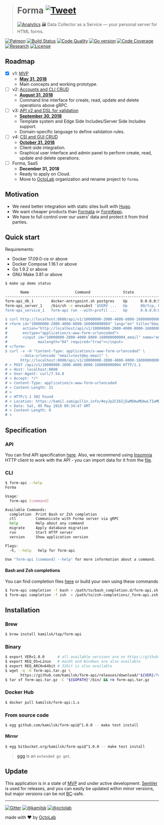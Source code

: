 > # Forma [![Tweet](https://img.shields.io/twitter/url/http/shields.io.svg?style=social)](https://twitter.com/intent/tweet?text=Data%20Collector%20as%20a%20Service&url=https://kamilsk.github.io/form-api/&via=ikamilsk&hashtags=go,service,data-collector,form-handler)
> [![Analytics](https://ga-beacon.appspot.com/UA-109817251-15/form-api/readme?pixel)](https://kamilsk.github.io/form-api/)
> 🗃 Data Collector as a Service &mdash; your personal server for HTML forms.

[![Patreon](https://img.shields.io/badge/patreon-donate-orange.svg)](https://www.patreon.com/octolab)
[![Build Status](https://travis-ci.org/kamilsk/form-api.svg?branch=master)](https://travis-ci.org/kamilsk/form-api)
[![Code Quality](https://scrutinizer-ci.com/g/kamilsk/form-api/badges/quality-score.png?b=master)](https://scrutinizer-ci.com/g/kamilsk/form-api/?branch=master)
[![Go version](https://img.shields.io/badge/Go-%3E%3D%201.9.2-green.svg)](https://travis-ci.org/kamilsk/form-api)
[![Code Coverage](https://scrutinizer-ci.com/g/kamilsk/form-api/badges/coverage.png?b=master)](https://scrutinizer-ci.com/g/kamilsk/form-api/?branch=master)
[![Research](https://img.shields.io/badge/research-in%20progress-yellow.svg)](../../tree/research/)
[![License](https://img.shields.io/badge/license-MIT-blue.svg)](LICENSE)

## Roadmap

- [x] v1: [MVP](https://github.com/kamilsk/form-api/projects/1)
  - [**May 31, 2018**](https://github.com/kamilsk/form-api/milestone/1)
  - Main concepts and working prototype.
- [ ] v2: [Accounts and CLI CRUD](https://github.com/kamilsk/form-api/projects/2)
  - [**August 31, 2018**](https://github.com/kamilsk/form-api/milestone/2)
  - Command line interface for create, read, update and delete operations above gRPC.
- [ ] v3: [API v2 and DSL for validation](https://github.com/kamilsk/form-api/projects/3)
  - [**September 30, 2018**](https://github.com/kamilsk/form-api/milestone/3)
  - Template system and Edge Side Includes/Server Side Includes support.
  - Domain-specific language to define validation rules.
- [ ] v4: [CSI and GUI CRUD](https://github.com/kamilsk/form-api/projects/4)
  - [**October 31, 2018**](https://github.com/kamilsk/form-api/milestone/4)
  - Client-side integration.
  - Graphical user interface and admin panel to perform create, read, update and delete operations.
- [ ] Forma, SaaS
  - **December 31, 2018**
  - Ready to apply on Cloud.
  - Move to [OctoLab](https://github.com/octolab/) organization and rename project to `forma`.

## Motivation

- We need better integration with static sites built with [Hugo](https://gohugo.io/).
- We want cheaper products than [Formata](https://www.formata.io/) or [FormKeep](https://formkeep.com/).
- We have to full control over our users' data and protect it from third parties.

## Quick start

Requirements:

- Docker 17.09.0-ce or above
- Docker Compose 1.16.1 or above
- Go 1.9.2 or above
- GNU Make 3.81 or above

```bash
$ make up demo status

       Name                     Command               State                                  Ports
------------------------------------------------------------------------------------------------------------------------
form-api_db_1        docker-entrypoint.sh postgres    Up      0.0.0.0:5432->5432/tcp
form-api_server_1    /bin/sh -c envsubst '$SERV ...   Up      80/tcp, 0.0.0.0:80->8080/tcp
form-api_service_1   form-api run --with-profil ...   Up      0.0.0.0:8080->80/tcp, 0.0.0.0:8090->8090/tcp, 0.0.0.0:8091

$ curl http://localhost:8080/api/v1/10000000-2000-4000-8000-160000000004
# <form id="10000000-2000-4000-8000-160000000004" lang="en" title="Email subscription"
#       action="http://localhost/api/v1/10000000-2000-4000-8000-160000000004" method="post"
#       enctype="application/x-www-form-urlencoded">
#       <input id="10000000-2000-4000-8000-160000000004_email" name="email" type="email" title="Email"
#              maxlength="64" required="true"></input>
# </form>
$ curl -v -H "Content-Type: application/x-www-form-urlencoded" \
       --data-urlencode "email=test@my.email" \
       http://localhost:8080/api/v1/10000000-2000-4000-8000-160000000004
# > POST /api/v1/10000000-2000-4000-8000-160000000004 HTTP/1.1
# > Host: localhost:8080
# > User-Agent: curl/7.54.0
# > Accept: */*
# > Content-Type: application/x-www-form-urlencoded
# > Content-Length: 21
# >
# < HTTP/1.1 302 Found
# < Location: https://kamil.samigullin.info/#eyJpZCI6IjEwMDAwMDAwLTIwMDAtNDAwMC04MDAwLTE2MDAwMDAwMDAwNCIsInJlc3VsdCI6InN1Y2Nlc3MifQ==
# < Date: Sat, 05 May 2018 09:34:47 GMT
# < Content-Length: 0
# <
```

## Specification

### API

You can find API specification [here](env/rest.http). Also, we recommend using [Insomnia](https://insomnia.rest)
HTTP client to work with the API - you can import data for it from the [file](env/insomnia.json).

### CLI

```bash
$ form-api --help
Forma

Usage:
  form-api [command]

Available Commands:
  completion  Print Bash or Zsh completion
  ctl         Communicate with Forma server via gRPC
  help        Help about any command
  migrate     Apply database migration
  run         Start HTTP server
  version     Show application version

Flags:
  -h, --help   help for form-api

Use "form-api [command] --help" for more information about a command.
```

#### Bash and Zsh completions

You can find completion files [here](https://github.com/kamilsk/shared/tree/dotfiles/bash_completion.d) or
build your own using these commands

```bash
$ form-api completion -f bash > /path/to/bash_completion.d/form-api.sh
$ form-api completion -f zsh  > /path/to/zsh-completions/_form-api.zsh
```

## Installation

### Brew

```bash
$ brew install kamilsk/tap/form-api
```

### Binary

```bash
$ export VER=1.0.0      # all available versions are on https://github.com/kamilsk/form-api/releases/
$ export REQ_OS=Linux   # macOS and Windows are also available
$ export REQ_ARCH=64bit # 32bit is also available
$ wget -q -O form-api.tar.gz \
       https://github.com/kamilsk/form-api/releases/download/"${VER}/form-api_${VER}_${REQ_OS}-${REQ_ARCH}".tar.gz
$ tar xf form-api.tar.gz -C "${GOPATH}"/bin/ && rm form-api.tar.gz
```

### Docker Hub

```bash
$ docker pull kamilsk/form-api:1.x
```

### From source code

```bash
$ egg github.com/kamilsk/form-api@^1.0.0 -- make test install
```

#### Mirror

```bash
$ egg bitbucket.org/kamilsk/form-api@^1.0.0 -- make test install
```

> [egg](https://github.com/kamilsk/egg) is an `extended go get`.

## Update

This application is in a state of [MVP](https://en.wikipedia.org/wiki/Minimum_viable_product) and under active
development. [SemVer](https://semver.org/) is used for releases, and you can easily be updated within minor versions,
but major versions can be not [BC](https://en.wikipedia.org/wiki/Backward_compatibility)-safe.

---

[![Gitter](https://badges.gitter.im/Join%20Chat.svg)](https://gitter.im/kamilsk/form-api)
[![@kamilsk](https://img.shields.io/badge/author-%40kamilsk-blue.svg)](https://twitter.com/ikamilsk)
[![@octolab](https://img.shields.io/badge/sponsor-%40octolab-blue.svg)](https://twitter.com/octolab_inc)

made with ❤️ by [OctoLab](https://www.octolab.org/)
